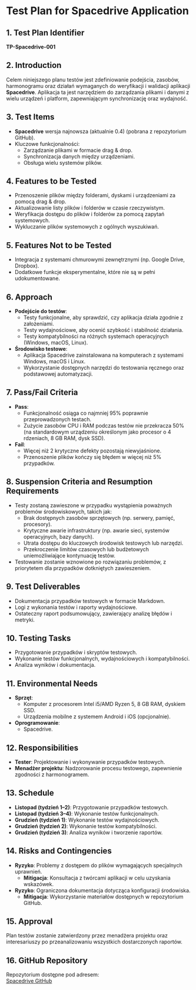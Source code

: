 # Test Plan for Spacedrive Application

## 1. Test Plan Identifier
**TP-Spacedrive-001**

## 2. Introduction
Celem niniejszego planu testów jest zdefiniowanie podejścia, zasobów, harmonogramu oraz działań wymaganych do weryfikacji i walidacji aplikacji **Spacedrive**. Aplikacja ta jest narzędziem do zarządzania plikami i danymi z wielu urządzeń i platform, zapewniającym synchronizację oraz wydajność.  

## 3. Test Items
- **Spacedrive** wersja najnowsza (aktualnie 0.4) (pobrana z repozytorium GitHub).  
- Kluczowe funkcjonalności:  
  - Zarządzanie plikami w formacie drag & drop.
  - Synchronizacja danych między urządzeniami.
  - Obsługa wielu systemów plików.  

## 4. Features to be Tested
- Przenoszenie plików między folderami, dyskami i urządzeniami za pomocą drag & drop.
- Aktualizowanie listy plików i folderów w czasie rzeczywistym.
- Weryfikacja dostępu do plików i folderów za pomocą zapytań systemowych.
- Wykluczanie plików systemowych z ogólnych wyszukiwań.

## 5. Features Not to be Tested  
- Integracja z systemami chmurowymi zewnętrznymi (np. Google Drive, Dropbox).
- Dodatkowe funkcje eksperymentalne, które nie są w pełni udokumentowane.

## 6. Approach  
- **Podejście do testów**:  
  - Testy funkcjonalne, aby sprawdzić, czy aplikacja działa zgodnie z założeniami.  
  - Testy wydajnościowe, aby ocenić szybkość i stabilność działania.  
  - Testy kompatybilności na różnych systemach operacyjnych (Windows, macOS, Linux).  
- **Środowisko testowe**:  
  - Aplikacja Spacedrive zainstalowana na komputerach z systemami Windows, macOS i Linux.  
  - Wykorzystanie dostępnych narzędzi do testowania ręcznego oraz podstawowej automatyzacji. 

## 7. Pass/Fail Criteria  
- **Pass**:  
  - Funkcjonalność osiąga co najmniej 95% poprawnie przeprowadzonych testach.  
  - Zużycie zasobów CPU i RAM podczas testów nie przekracza 50% (na standardowym urządzeniu określonym jako procesor o 4 rdzeniach, 8 GB RAM, dysk SSD).
- **Fail**:  
  - Więcej niż 2 krytyczne defekty pozostają niewyjaśnione.  
  - Przenoszenie plików kończy się błędem w więcej niż 5% przypadków.  

## 8. Suspension Criteria and Resumption Requirements  
- Testy zostaną zawieszone w przypadku wystąpienia poważnych problemów środowiskowych, takich jak:
   - Brak dostępnych zasobów sprzętowych (np. serwery, pamięć, procesory).
   - Krytyczne awarie infrastruktury (np. awarie sieci, systemów operacyjnych, bazy danych).
   - Utrata dostępu do kluczowych środowisk testowych lub narzędzi.
   - Przekroczenie limitów czasowych lub budżetowych uniemożliwiające kontynuację testów.
- Testowanie zostanie wznowione po rozwiązaniu problemów, z priorytetem dla przypadków dotkniętych zawieszeniem.  

## 9. Test Deliverables  
- Dokumentacja przypadków testowych w formacie Markdown.
- Logi z wykonania testów i raporty wydajnościowe.
- Ostateczny raport podsumowujący, zawierający analizę błędów i metryki.

## 10. Testing Tasks
- Przygotowanie przypadków i skryptów testowych.
- Wykonanie testów funkcjonalnych, wydajnościowych i kompatybilności.
- Analiza wyników i dokumentacja.

## 11. Environmental Needs  
- **Sprzęt**:  
  - Komputer z procesorem Intel i5/AMD Ryzen 5, 8 GB RAM, dyskiem SSD.
  - Urządzenia mobilne z systemem Android i iOS (opcjonalnie).
- **Oprogramowanie**:
  - Spacedrive.

## 12. Responsibilities  
- **Tester**: Projektowanie i wykonywanie przypadków testowych.  
- **Menadżer projektu**: Nadzorowanie procesu testowego, zapewnienie zgodności z harmonogramem.  

## 13. Schedule  
- **Listopad (tydzień 1–2)**: Przygotowanie przypadków testowych.  
- **Listopad (tydzień 3–4)**: Wykonanie testów funkcjonalnych.  
- **Grudzień (tydzień 1)**: Wykonanie testów wydajnościowych.  
- **Grudzień (tydzień 2)**: Wykonanie testów kompatybilności.  
- **Grudzień (tydzień 3)**: Analiza wyników i tworzenie raportów.  

## 14. Risks and Contingencies  
- **Ryzyko**: Problemy z dostępem do plików wymagających specjalnych uprawnień.  
  - **Mitigacja**: Konsultacja z twórcami aplikacji w celu uzyskania wskazówek.  
- **Ryzyko**: Ograniczona dokumentacja dotycząca konfiguracji środowiska.  
  - **Mitigacja**: Wykorzystanie materiałów dostępnych w repozytorium GitHub.  

## 15. Approval  
Plan testów zostanie zatwierdzony przez menadżera projektu oraz interesariuszy po przeanalizowaniu wszystkich dostarczonych raportów.  

## 16. GitHub Repository  
Repozytorium dostępne pod adresem:  
[Spacedrive GitHub](https://github.com/spacedriveapp/spacedrive)
